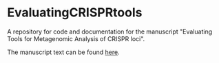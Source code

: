 # EvaluatingCRISPRtools
A repository for code and documentation for the manuscript "Evaluating Tools for Metagenomic Analysis of CRISPR loci".

The manuscript text can be found [here](https://github.com/mbonsma/EvaluatingCRISPRtools/tree/master/manuscript).
